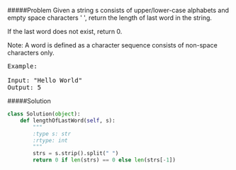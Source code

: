 #####Problem
Given a string s consists of upper/lower-case alphabets and empty space characters ' ', return the length of last word in the string.

If the last word does not exist, return 0.

Note: A word is defined as a character sequence consists of non-space characters only.

<pre>
Example:

Input: "Hello World"
Output: 5
</pre>

#####Solution
```python
class Solution(object):
    def lengthOfLastWord(self, s):
        """
        :type s: str
        :rtype: int
        """
        strs = s.strip().split(" ")
        return 0 if len(strs) == 0 else len(strs[-1])
```